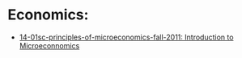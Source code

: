 # Economics:

- [14-01sc-principles-of-microeconomics-fall-2011: Introduction to Microeconnomics](https://ocw.mit.edu/courses/economics/14-01sc-principles-of-microeconomics-fall-2011/unit-1-supply-and-demand/introduction-to-microeconomics)
